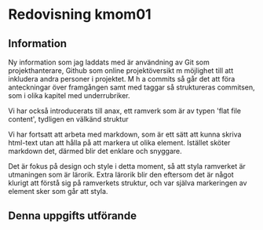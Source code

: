 ---
---
Redovisning kmom01
=========================

Information
-------------------------

Ny information som jag laddats med är användning av Git som projekthanterare, Github som online projektöversikt m möjlighet till
att inkludera andra personer i projektet. M h a commits så går det att föra anteckningar över framgången samt med taggar så struktureras
commitsen, som i olika kapitel med underrubriker.

Vi har också introducerats till anax, ett ramverk som är av typen 'flat file content', tydligen en välkänd struktur

Vi har fortsatt att arbeta med markdown, som är ett sätt att kunna skriva html-text utan att hålla på att markera ut olika element.
Istället sköter markdown det, därmed blir det enklare och snyggare.

Det är fokus på design och style i detta moment, så att styla ramverket är utmaningen som är lärorik. Extra lärorik blir den eftersom
det är något klurigt att förstå sig på ramverkets struktur, och var själva markeringen av element sker som går att styla.


Denna uppgifts utförande
----------------------------
